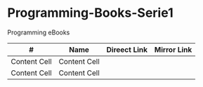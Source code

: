 # Programming-Books-Serie1
Programming eBooks

| #  | Name | Direect Link | Mirror Link |
| ------------- | ------------- | --------------- | -------------- |
| Content Cell  | Content Cell  |                 |                |
| Content Cell  | Content Cell  |                 |                |
